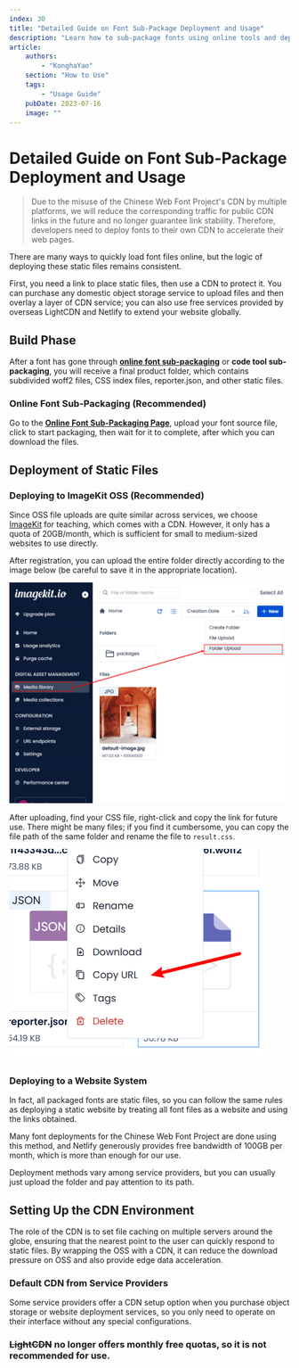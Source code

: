 ```yaml
---
index: 30
title: "Detailed Guide on Font Sub-Package Deployment and Usage"
description: "Learn how to sub-package fonts using online tools and deploy them to ImageKit OSS or other CDN services. This article provides detailed steps and visual tutorials to help developers optimize web page loading speed."
article:
    authors:
        - "KonghaYao"
    section: "How to Use"
    tags:
        - "Usage Guide"
    pubDate: 2023-07-16
    image: ""
---
```


# Detailed Guide on Font Sub-Package Deployment and Usage

> Due to the misuse of the Chinese Web Font Project's CDN by multiple platforms, we will reduce the corresponding traffic for public CDN links in the future and no longer guarantee link stability. Therefore, developers need to deploy fonts to their own CDN to accelerate their web pages.

There are many ways to quickly load font files online, but the logic of deploying these static files remains consistent.

First, you need a link to place static files, then use a CDN to protect it. You can purchase any domestic object storage service to upload files and then overlay a layer of CDN service; you can also use free services provided by overseas LightCDN and Netlify to extend your website globally.

## Build Phase

After a font has gone through [**online font sub-packaging**](/online-split) or **code tool sub-packaging**, you will receive a final product folder, which contains subdivided woff2 files, CSS index files, reporter.json, and other static files.

### Online Font Sub-Packaging (Recommended)

Go to the [**Online Font Sub-Packaging Page**](/online-split), upload your font source file, click to start packaging, then wait for it to complete, after which you can download the files.

## Deployment of Static Files

### Deploying to ImageKit OSS (Recommended)

Since OSS file uploads are quite similar across services, we choose [ImageKit](https://imagekit.io/) for teaching, which comes with a CDN. However, it only has a quota of 20GB/month, which is sufficient for small to medium-sized websites to use directly.

After registration, you can upload the entire folder directly according to the image below (be careful to save it in the appropriate location).

![image_folder_upload_guide](/assets/image_folder_upload_guide.png)

After uploading, find your CSS file, right-click and copy the link for future use. There might be many files; if you find it cumbersome, you can copy the file path of the same folder and rename the file to `result.css`.

![how_to_get_image_url](/assets/how_to_get_image_url.png)

### Deploying to a Website System

In fact, all packaged fonts are static files, so you can follow the same rules as deploying a static website by treating all font files as a website and using the links obtained.

Many font deployments for the Chinese Web Font Project are done using this method, and Netlify generously provides free bandwidth of 100GB per month, which is more than enough for our use.

Deployment methods vary among service providers, but you can usually just upload the folder and pay attention to its path.

## Setting Up the CDN Environment

The role of the CDN is to set file caching on multiple servers around the globe, ensuring that the nearest point to the user can quickly respond to static files. By wrapping the OSS with a CDN, it can reduce the download pressure on OSS and also provide edge data acceleration.

### Default CDN from Service Providers

Some service providers offer a CDN setup option when you purchase object storage or website deployment services, so you only need to operate on their interface without any special configurations.

### ~~LightCDN~~ no longer offers monthly free quotas, so it is not recommended for use.

